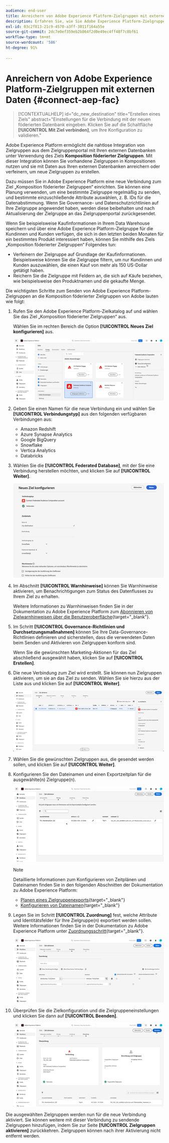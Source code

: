 ```yaml
---
audience: end-user
title: Anreichern von Adobe Experience Platform-Zielgruppen mit externen Daten
description: Erfahren Sie, wie Sie Adobe Experience Platform-Zielgruppen mithilfe des Ziels „Komposition föderierter Zielgruppen“ mit Daten aus föderierten Datenbanken verfeinern und anreichern können.
exl-id: 03c2f813-21c9-4570-a3ff-3011f164a55e
source-git-commit: 2dc7e0ef359eb2b864f2d0e49ec4ff48f7c8bf61
workflow-type: tm+mt
source-wordcount: '586'
ht-degree: 91%

---
```


# Anreichern von Adobe Experience Platform-Zielgruppen mit externen Daten {#connect-aep-fac}

>[!CONTEXTUALHELP]
>id="dc_new_destination"
>title="Erstellen eines Ziels"
>abstract="Einstellungen für die Verbindung mit der neuen föderierten Datenbank eingeben. Klicken Sie auf die Schaltfläche **[!UICONTROL Mit Ziel verbinden]**, um Ihre Konfiguration zu validieren."

Adobe Experience Platform ermöglicht die nahtlose Integration von Zielgruppen aus dem Zielgruppenportal mit Ihren externen Datenbanken unter Verwendung des Ziels **Komposition föderierter Zielgruppen**. Mit dieser Integration können Sie vorhandene Zielgruppen in Kompositionen nutzen und sie mit Daten aus Ihren externen Datenbanken anreichern oder verfeinern, um neue Zielgruppen zu erstellen.

Dazu müssen Sie in Adobe Experience Platform eine neue Verbindung zum Ziel „Komposition föderierter Zielgruppen“ einrichten. Sie können eine Planung verwenden, um eine bestimmte Zielgruppe regelmäßig zu senden, und bestimmte einzuschließende Attribute auswählen, z. B. IDs für die Datenabstimmung. Wenn Sie Governance- und Datenschutzrichtlinien auf Ihre Zielgruppe angewendet haben, werden diese beibehalten und nach Aktualisierung der Zielgruppe an das Zielgruppenportal zurückgesendet.

Wenn Sie beispielsweise Kaufinformationen in Ihrem Data Warehouse speichern und über eine Adobe Experience Platform-Zielgruppe für die Kundinnen und Kunden verfügen, die sich in den letzten beiden Monaten für ein bestimmtes Produkt interessiert haben, können Sie mithilfe des Ziels „Komposition föderierter Zielgruppen“ Folgendes tun:

* Verfeinern der Zielgruppe auf Grundlage der Kaufinformationen. Beispielsweise können Sie die Zielgruppe filtern, um nur Kundinnen und Kunden auszuwählen, die einen Kauf von mehr als 150 US-Dollar getätigt haben.
* Reichern Sie die Zielgruppe mit Feldern an, die sich auf Käufe beziehen, wie beispielsweise den Produktnamen und die gekaufte Menge.

Die wichtigsten Schritte zum Senden von Adobe Experience Platform-Zielgruppen an die Komposition föderierter Zielgruppen von Adobe lauten wie folgt:

1. Rufen Sie den Adobe Experience Platform-Zielkatalog auf und wählen Sie das Ziel „Komposition föderierter Zielgruppen“ aus.

   Wählen Sie im rechten Bereich die Option **[!UICONTROL Neues Ziel konfigurieren]** aus.

   ![](assets/destination-new.png)

1. Geben Sie einen Namen für die neue Verbindung ein und wählen Sie **[!UICONTROL Verbindungstyp]** aus den folgenden verfügbaren Verbindungen aus:

   * Amazon Redshift
   * Azure Synapse Analytics
   * Google BigQuery
   * Snowflake
   * Vertica Analytics
   * Databricks

1. Wählen Sie die **[!UICONTROL Federated Database]**, mit der Sie eine Verbindung herstellen möchten, und klicken Sie auf **[!UICONTROL Weiter]**.

   ![](assets/destination-configure.png)

1. Im Abschnitt **[!UICONTROL Warnhinweise]** können Sie Warnhinweise aktivieren, um Benachrichtigungen zum Status des Datenflusses zu Ihrem Ziel zu erhalten.

   Weitere Informationen zu Warnhinweisen finden Sie in der Dokumentation zu Adobe Experience Platform zum [Abonnieren von Zielwarnhinweisen über die Benutzeroberfläche](https://experienceleague.adobe.com/de/docs/experience-platform/destinations/ui/alerts){target="_blank"}.

1. Im Schritt **[!UICONTROL Governance-Richtlinien und Durchsetzungsmaßnahmen]** können Sie Ihre Data-Governance-Richtlinien definieren und sicherstellen, dass die verwendeten Daten beim Senden und Aktivieren von Zielgruppen konform sind.

   Wenn Sie die gewünschten Marketing-Aktionen für das Ziel abschließend ausgewählt haben, klicken Sie auf **[!UICONTROL Erstellen]**.

1. Die neue Verbindung zum Ziel wird erstellt. Sie können nun Zielgruppen aktivieren, um sie an das Ziel zu senden. Wählen Sie sie hierzu aus der Liste aus und klicken Sie auf **[!UICONTROL Weiter]**.

   ![](assets/destination-activate.png)

1. Wählen Sie die gewünschten Zielgruppen aus, die gesendet werden sollen, und klicken Sie auf **[!UICONTROL Weiter]**.

1. Konfigurieren Sie den Dateinamen und einen Exportzeitplan für die ausgewählte(n) Zielgruppe(n).

   ![](assets/destination-schedule.png)

   >[!NOTE]
   >
   >Detaillierte Informationen zum Konfigurieren von Zeitplänen und Dateinamen finden Sie in den folgenden Abschnitten der Dokumentation zu Adobe Experience Platform:
   >
   >* [Planen eines Zielgruppenexports](https://experienceleague.adobe.com/de/docs/experience-platform/destinations/ui/activate/activate-batch-profile-destinations#scheduling){target="_blank"}
   >* [Konfigurieren von Dateinamen](https://experienceleague.adobe.com/de/docs/experience-platform/destinations/ui/activate/activate-batch-profile-destinations#configure-file-names){target="_blank"}

1. Legen Sie im Schritt **[!UICONTROL Zuordnung]** fest, welche Attribute und Identitätsfelder für Ihre Zielgruppe(n) exportiert werden sollen. Weitere Informationen finden Sie in der Dokumentation zu Adobe Experience Platform unter [Zuordnungsschritt](https://experienceleague.adobe.com/de/docs/experience-platform/destinations/ui/activate/activate-batch-profile-destinations#mapping){target="_blank"}.

   ![](assets/destination-attributes.png)

1. Überprüfen Sie die Zielkonfiguration und die Zielgruppeneinstellungen und klicken Sie dann auf **[!UICONTROL Beenden]**.

   ![](assets/destination-review.png)

Die ausgewählten Zielgruppen werden nun für die neue Verbindung aktiviert. Sie können weitere mit dieser Verbindung zu sendende Zielgruppen hinzufügen, indem Sie zur Seite **[!UICONTROL Zielgruppen aktivieren]** zurückkehren. Zielgruppen können nach ihrer Aktivierung nicht entfernt werden.
